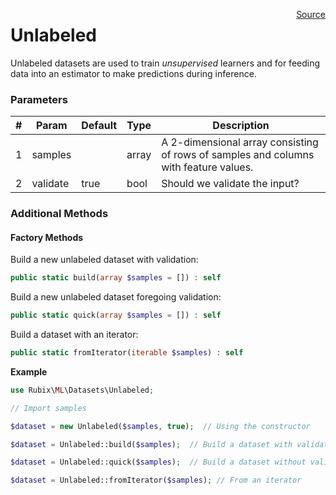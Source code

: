 <span style="float:right;"><a href="https://github.com/RubixML/RubixML/blob/master/src/Datasets/Unlabeled.php">Source</a></span>

# Unlabeled
Unlabeled datasets are used to train *unsupervised* learners and for feeding data into an estimator to make predictions during inference.

### Parameters
| # | Param | Default | Type | Description |
|---|---|---|---|---|
| 1 | samples | | array | A 2-dimensional array consisting of rows of samples and columns with feature values. |
| 2 | validate | true | bool | Should we validate the input? |

### Additional Methods

#### Factory Methods
Build a new unlabeled dataset with validation:
```php
public static build(array $samples = []) : self
```

Build a new unlabeled dataset foregoing validation:
```php
public static quick(array $samples = []) : self
```

Build a dataset with an iterator:
```php
public static fromIterator(iterable $samples) : self
```

**Example**

```php
use Rubix\ML\Datasets\Unlabeled;

// Import samples

$dataset = new Unlabeled($samples, true);  // Using the constructor

$dataset = Unlabeled::build($samples);  // Build a dataset with validation

$dataset = Unlabeled::quick($samples);  // Build a dataset without validation

$dataset = Unlabeled::fromIterator($samples); // From an iterator
```